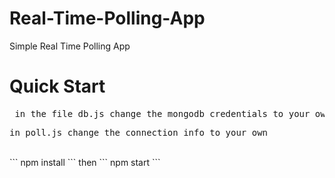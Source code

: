 # Real-Time-Polling-App
Simple Real Time Polling App

# Quick Start



<pre> in the file db.js change the mongodb credentials to your own </pre>
<pre>in poll.js change the connection info to your own </pre>
<br/>
``` npm install ```
then 
``` npm start ```


